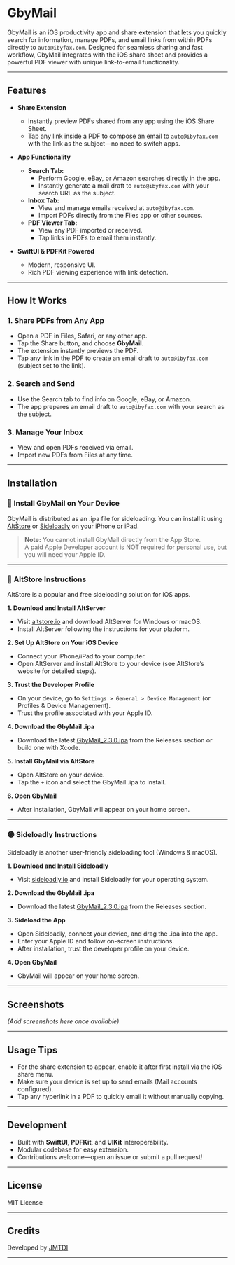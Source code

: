 # GbyMail

GbyMail is an iOS productivity app and share extension that lets you quickly search for information, manage PDFs, and email links from within PDFs directly to `auto@ibyfax.com`. Designed for seamless sharing and fast workflow, GbyMail integrates with the iOS share sheet and provides a powerful PDF viewer with unique link-to-email functionality.

---

## Features

- **Share Extension**  
  - Instantly preview PDFs shared from any app using the iOS Share Sheet.
  - Tap any link inside a PDF to compose an email to `auto@ibyfax.com` with the link as the subject—no need to switch apps.

- **App Functionality**  
  - **Search Tab:**  
    - Perform Google, eBay, or Amazon searches directly in the app.
    - Instantly generate a mail draft to `auto@ibyfax.com` with your search URL as the subject.
  - **Inbox Tab:**  
    - View and manage emails received at `auto@ibyfax.com`.
    - Import PDFs directly from the Files app or other sources.
  - **PDF Viewer Tab:**  
    - View any PDF imported or received.
    - Tap links in PDFs to email them instantly.

- **SwiftUI & PDFKit Powered**  
  - Modern, responsive UI.
  - Rich PDF viewing experience with link detection.

---

## How It Works

### 1. Share PDFs from Any App
- Open a PDF in Files, Safari, or any other app.
- Tap the Share button, and choose **GbyMail**.
- The extension instantly previews the PDF.
- Tap any link in the PDF to create an email draft to `auto@ibyfax.com` (subject set to the link).

### 2. Search and Send
- Use the Search tab to find info on Google, eBay, or Amazon.
- The app prepares an email draft to `auto@ibyfax.com` with your search as the subject.

### 3. Manage Your Inbox
- View and open PDFs received via email.
- Import new PDFs from Files at any time.

---

## Installation

### 📲 Install GbyMail on Your Device

GbyMail is distributed as an .ipa file for sideloading. You can install it using [AltStore](https://altstore.io) or [Sideloadly](https://sideloadly.io) on your iPhone or iPad.

> **Note:** You cannot install GbyMail directly from the App Store.  
> A paid Apple Developer account is NOT required for personal use, but you will need your Apple ID.

---

### 🔵 **AltStore Instructions**

AltStore is a popular and free sideloading solution for iOS apps.

**1. Download and Install AltServer**
- Visit [altstore.io](https://altstore.io) and download AltServer for Windows or macOS.
- Install AltServer following the instructions for your platform.

**2. Set Up AltStore on Your iOS Device**
- Connect your iPhone/iPad to your computer.
- Open AltServer and install AltStore to your device (see AltStore’s website for detailed steps).

**3. Trust the Developer Profile**
- On your device, go to `Settings > General > Device Management` (or Profiles & Device Management).
- Trust the profile associated with your Apple ID.

**4. Download the GbyMail .ipa**
- Download the latest [GbyMail_2.3.0.ipa](https://github.com/JMTDI/GbyMail/releases/latest/download//GbyMail_2.3.0.ipa) from the Releases section or build one with Xcode.

**5. Install GbyMail via AltStore**
- Open AltStore on your device.
- Tap the `+` icon and select the GbyMail .ipa to install.

**6. Open GbyMail**
- After installation, GbyMail will appear on your home screen.

---

### 🟣 **Sideloadly Instructions**

Sideloadly is another user-friendly sideloading tool (Windows & macOS).

**1. Download and Install Sideloadly**
- Visit [sideloadly.io](https://sideloadly.io) and install Sideloadly for your operating system.

**2. Download the GbyMail .ipa**
- Download the latest [GbyMail_2.3.0.ipa](https://github.com/JMTDI/GbyMail/releases/latest/download//GbyMail_2.3.0.ipa) from the Releases section.

**3. Sideload the App**
- Open Sideloadly, connect your device, and drag the .ipa into the app.
- Enter your Apple ID and follow on-screen instructions.
- After installation, trust the developer profile on your device.

**4. Open GbyMail**
- GbyMail will appear on your home screen.

---

## Screenshots

*(Add screenshots here once available)*

---

## Usage Tips

- For the share extension to appear, enable it after first install via the iOS share menu.
- Make sure your device is set up to send emails (Mail accounts configured).
- Tap any hyperlink in a PDF to quickly email it without manually copying.

---

## Development

- Built with **SwiftUI**, **PDFKit**, and **UIKit** interoperability.
- Modular codebase for easy extension.
- Contributions welcome—open an issue or submit a pull request!

---

## License

MIT License

---

## Credits

Developed by [JMTDI](https://github.com/JMTDI)

---
